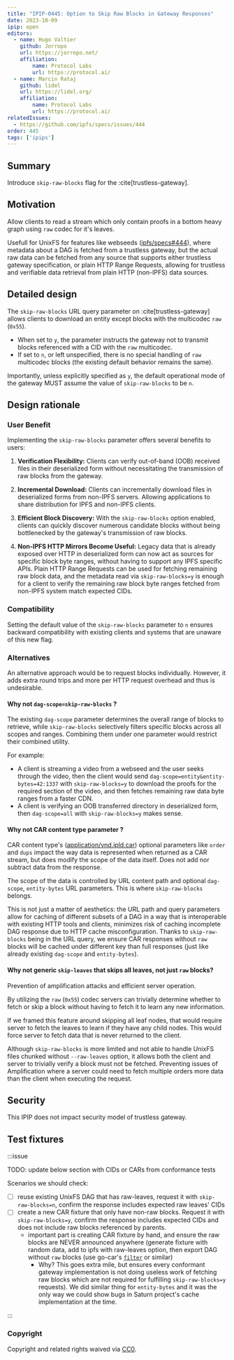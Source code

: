 ```yaml
---
title: "IPIP-0445: Option to Skip Raw Blocks in Gateway Responses"
date: 2023-10-09
ipip: open
editors:
  - name: Hugo Valtier
    github: Jorropo
    url: https://jorropo.net/
    affiliation:
        name: Protocol Labs
        url: https://protocol.ai/
  - name: Marcin Rataj
    github: lidel
    url: https://lidel.org/
    affiliation:
        name: Protocol Labs
        url: https://protocol.ai/
relatedIssues:
  - https://github.com/ipfs/specs/issues/444
order: 445
tags: ['ipips']
---
```


## Summary

Introduce `skip-raw-blocks` flag for the :cite[trustless-gateway].

## Motivation

Allow clients to read a stream which only contain proofs in a bottom heavy
graph using `raw` codec for it's leaves.

Usefull for UnixFS for features like webseeds
([ipfs/specs#444](https://github.com/ipfs/specs/issues/444)), where metadata
about a DAG is fetched from a trustless gateway, but the actual raw data can be
fetched from any source that supports either trustless gateway specification,
or plain HTTP Range Requests, allowing for trustless and verifiable data
retrieval from plain HTTP (non-IPFS) data sources.

## Detailed design

The `skip-raw-blocks` URL query parameter on :cite[trustless-gateway]
allows clients to download an entity except blocks with the multicodec
`raw` (`0x55`).

- When set to `y`, the parameter instructs the gateway not to transmit
  blocks referenced with a CID with the `raw` multicodec.
- If set to `n`, or left unspecified, there is no special handling of `raw`
  multicodec blocks (the existing default behavior remains the same).

Importantly, unless explicitly specified as `y`, the default operational
mode of the gateway MUST assume the value of `skip-raw-blocks` to be `n`.

## Design rationale

### User Benefit

Implementing the `skip-raw-blocks` parameter offers several benefits to users:

1. **Verification Flexibility:** Clients can verify out-of-band (OOB) received
   files in their deserialized form without necessitating the transmission of
   raw blocks from the gateway.

2. **Incremental Download:** Clients can incrementally download files in
   deserialized forms from non-IPFS servers. Allowing applications to share
   distribution for IPFS and non-IPFS clients.

3. **Efficient Block Discovery:** With the `skip-raw-blocks` option enabled,
   clients can quickly discover numerous candidate blocks without being
   bottlenecked by the gateway's transmission of raw blocks.

4. **Non-IPFS HTTP Mirrors Become Useful:** Legacy data that is already exposed
   over HTTP in deserialized form can now act as sources for specific block
   byte ranges, without having to support any IPFS specific APIs. Plain HTTP
   Range Requests can be used for fetching remaining raw block data, and the
   metadata read via `skip-raw-blocks=y` is enough for a client to verify the
   remaining raw block byte ranges fetched from non-IPFS system match expected
   CIDs.

### Compatibility

Setting the default value of the `skip-raw-blocks` parameter to `n` ensures
backward compatibility with existing clients and systems that are unaware
of this new flag.

### Alternatives

An alternative approach would be to request blocks individually.
However, it adds extra round trips and more per HTTP request overhead
and thus is undesirable.

#### Why not `dag-scope=skip-raw-blocks` ?

The existing `dag-scope` parameter determines the overall range of blocks to retrieve,
while `skip-raw-blocks` selectively filters specific blocks across all scopes and ranges.
Combining them under one parameter would restrict their combined utility.

For example:
- A client is streaming a video from a webseed and the user seeks through the
  video, then the client would send `dag-scope=entity&entity-bytes=42:1337`
  with `skip-raw-blocks=y` to download the proofs for the required section of the
  video, and then fetches remaining raw data byte ranges from a faster CDN.
- A client is verifying an OOB transferred directory in deserialized form,
  then `dag-scope=all` with `skip-raw-blocks=y` makes sense.

#### Why not CAR content type parameter ?

CAR content type's
([application/vnd.ipld.car](https://www.iana.org/assignments/media-types/application/vnd.ipld.car))
optional parameters like `order` and `dups` impact the way data is represented
when returned as a CAR stream, but does modify the scope of the data itself.
Does not add nor subtract data from the response.

The scope of the data is controlled by URL content path and optional
`dag-scope`, `entity-bytes` URL parameters.  This is where `skip-raw-blocks`
belongs.

This is not just a matter of aesthetics: the URL path and query parameters
allow for caching of different subsets of a DAG in a way that is interoperable
with existing HTTP tools and clients, minimizes risk of caching incomplete DAG
response due to HTTP cache misconfiguration. Thanks to `skip-raw-blocks` being
in the URL query, we ensure CAR responses without `raw` blocks will be cached
under different key than full responses (just like already existing `dag-scope`
and `entity-bytes`).

#### Why not generic `skip-leaves` that skips all leaves, not just `raw` blocks?

Prevention of amplification attacks and efficient server operation.

By utilizing the `raw` (`0x55`) codec servers can trivially determine whether
to fetch or skip a block without having to fetch it to learn any new
information.

If we framed this feature around skipping all leaf nodes, that would require
server to fetch the leaves to learn if they have any child nodes. This would
force server to fetch data that is never returned to the client.

Although `skip-raw-blocks` is more limited and not able to handle UnixFS files
chunked without `--raw-leaves` option, it allows both the client and server to
trivially verify a block must not be fetched. Preventing issues of
Amplification where a server could need to fetch multiple orders more data than
the client when executing the request.

## Security

This IPIP does not impact security model of trustless gateway.

## Test fixtures

:::issue

TODO: update below section with CIDs or CARs from conformance tests

Scenarios we should check:
- [ ] reuse existing UnixFS DAG that has raw-leaves, request it with
  `skip-raw-blocks=n`, confirm the response includes expected raw leaves' CIDs
- [ ] create a new CAR fixture that only have non-raw blocks. Request it with
  `skip-raw-blocks=y`, confirm the response includes expected CIDs and does not
  include raw blocks referenced by parents.
  - important part is creating CAR fixture by hand, and ensure the raw blocks are
    NEVER announced anywhere (generate fixture with random data, add to ipfs
    with raw-leaves option, then export DAG without `raw` blocks (use go-car's
    [`filter`](https://github.com/ipld/go-car/tree/master/cmd/car#readme) or
    similar)
    - Why? This goes extra mile, but ensures every conformant gateway
      implementation is not doing useless work of fetching raw blocks which are
      not required for fulfilling `skip-raw-blocks=y` requests). We did
      similar thing for `entity-bytes` and it was the only way we could show
      bugs in Saturn project's cache implementation at the time.

:::

### Copyright

Copyright and related rights waived via [CC0](https://creativecommons.org/publicdomain/zero/1.0/).
